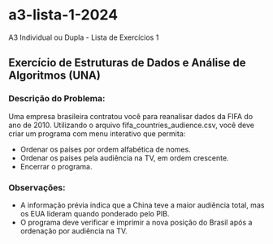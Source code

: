 # a3-lista-1-2024
A3 Individual ou Dupla - Lista de Exercícios 1 

## Exercício de Estruturas de Dados e Análise de Algoritmos (UNA)
### Descrição do Problema:

Uma empresa brasileira contratou você para reanalisar dados da FIFA do ano de 2010. Utilizando o arquivo fifa_countries_audience.csv, você deve criar um programa com menu interativo que permita:

- Ordenar os países por ordem alfabética de nomes.
- Ordenar os países pela audiência na TV, em ordem crescente.
- Encerrar o programa.

### Observações:

- A informação prévia indica que a China teve a maior audiência total, mas os EUA lideram quando ponderado pelo PIB.
- O programa deve verificar e imprimir a nova posição do Brasil após a ordenação por audiência na TV.